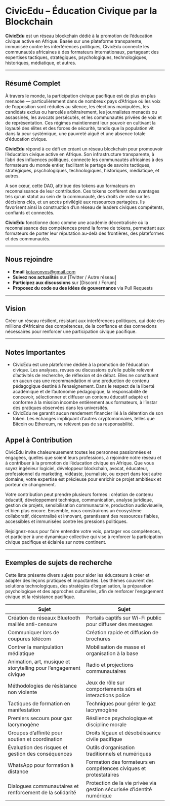# CivicEdu –  Éducation Civique par la Blockchain


**CivicEdu** est un réseau blockchain dédié à la promotion de l’éducation civique active en Afrique. Basée sur une plateforme transparente, immunisée contre les interférences politiques, CivicEdu connecte les communautés  africaines à des formateurs internationaux, partageant des expertises tactiques, stratégiques, psychologiques, technologiques, historiques,  médiatique, et autres.

---

## Résumé Complet
À travers le monde, la participation civique pacifique est de plus en plus menacée — particulièrement dans de nombreux pays d’Afrique où les voix de l’opposition sont réduites au silence, les élections manipulées, les candidats exclus ou harcelés arbitrairement, les journalistes menacés ou assassinés, les avocats persécutés, et les communautés privées de voix et de représentation. Ces régimes maintiennent leur pouvoir en cultivant la loyauté des élites et des forces de sécurité, tandis que la population vit dans la peur systémique, une pauvreté aiguë et une absence totale d’éducation civique.  

**CivicEdu**  répond à ce défi en créant un réseau blockchain pour promouvoir l’éducation civique active en Afrique. Son infrastructure transparente, à l’abri des influences politiques, connecte les communautés africaines à des formateurs du monde entier, facilitant le partage de savoirs tactiques, stratégiques, psychologiques, technologiques, historiques,  médiatique, et autres.

A son cœur, cette DAO,  attribue des tokens aux formateurs en reconnaissance de leur contribution. Ces tokens confèrent des avantages tels qu’un statut au sein de la communauté, des droits de vote sur les décisions clés, et un accès privilégié aux ressources partagées. Ils favorisent ainsi la construction d’un réseau de leaders civiques compétents, confiants et connectés.

**CivicEdu** fonctionne donc comme une académie décentralisée où la reconnaissance des compétences prend la forme de tokens,  permettant aux formateurs de porter leur réputation au-delà des frontières, des plateformes et des communautés.


---

## Nous rejoindre
- **Email** kotavonvos@gmail.com
- **Suivez nos actualités** sur [Twitter / Autre réseau]  
- **Participez aux discussions** sur [Discord / Forum]  
- **Proposez du code ou des idées de gouvernance** via Pull Requests  
---

## Vision
Créer un réseau résilient, résistant aux interférences politiques, qui dote des millions d’Africains des compétences, de la confiance et des connexions nécessaires pour renforcer une participation civique pacifique.

---

## Notes Importantes
- CivicEdu est une plateforme dédiée à la promotion de l’éducation civique. Les analyses, revues ou discussions qu’elle publie relèvent d’activités de recherche, de réflexion et de débat. 
Elles ne constituent en aucun cas une recommandation ni une production de contenu pédagogique destiné
 à l’enseignement. Dans le respect de la liberté académique et de l’autonomie 
pédagogique, la responsabilité de concevoir, sélectionner et diffuser 
un contenu éducatif adapté et conforme à la mission incombe entièrement aux formateurs, à l’instar des pratiques observées dans les universités.
- CivicEdu ne garantit aucun rendement financier lié à la détention de son token. Les échanges impliquant d’autres cryptomonnaies, telles que Bitcoin ou Ethereum, ne relèvent pas de sa responsabilité.


## Appel à Contribution

CivicEdu invite chaleureusement toutes les personnes passionnées et engagées, quelles que soient leurs professions, à rejoindre notre réseau et à contribuer à la promotion de l’éducation civique en Afrique. Que vous soyez ingénieur logiciel, développeur blockchain, avocat, éducateur, professionnel du marketing, vidéaste, journaliste, ou expert dans tout autre domaine, votre expertise est précieuse pour enrichir ce projet ambitieux et porteur de changement.

Votre contribution peut prendre plusieurs formes : création de contenu éducatif, développement technique, communication, analyse juridique, gestion de projets, sensibilisation communautaire, production audiovisuelle, et bien plus encore. Ensemble, nous construirons un écosystème collaboratif, décentralisé et innovant, garantissant des ressources fiables, accessibles et immunisées contre les pressions politiques.

Rejoignez-nous pour faire entendre votre voix, partager vos compétences, et participer à une dynamique collective qui vise à renforcer la participation civique pacifique et éclairée sur notre continent.


---
## Exemples de sujets de recherche  
Cette liste présente divers sujets pour aider les éducateurs à créer et adapter des leçons pratiques et impactantes. Les thèmes couvrent des solutions technologiques, des stratégies d’organisation, la préparation psychologique et des approches culturelles, afin de renforcer l’engagement civique et la résistance pacifique.

| Sujet                                                   | Sujet                                                   |
|---------------------------------------------------------|---------------------------------------------------------|
| Création de réseaux Bluetooth maillés anti-censure     | Portails captifs sur Wi-Fi public pour diffuser des messages |
| Communiquer lors de coupures télécom                    | Création rapide et diffusion de brochures               |
| Contrer la manipulation médiatique                       | Mobilisation de masse et organisation à la base         |
| Animation, art, musique et storytelling pour l’engagement civique | Radio et projections communautaires                      |
| Méthodologies de résistance non violente                 | Jeux de rôle sur comportements sûrs et interactions police|
| Tactiques de formation en manifestation                   | Techniques pour gérer le gaz lacrymogène                  |
| Premiers secours pour gaz lacrymogène                     | Résilience psychologique et discipline morale             |
| Groupes d’affinité pour soutien et coordination          | Droits légaux et désobéissance civile pacifique           |
| Évaluation des risques et gestion des conséquences        | Outils d’organisation traditionnels et numériques          |
| WhatsApp pour formation à distance                        | Formation des formateurs en compétences civiques et protestataires |
| Dialogues communautaires et renforcement de la solidarité | Protection de la vie privée via gestion sécurisée d’identité numérique |
